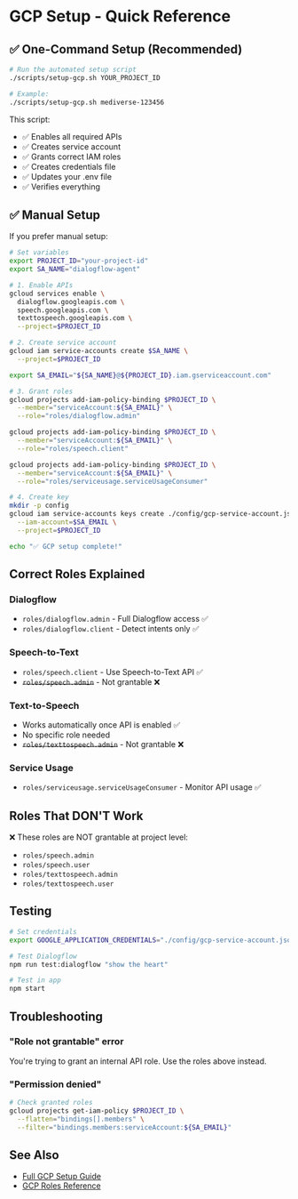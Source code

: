 # GCP Setup - Quick Reference

## ✅ One-Command Setup (Recommended)

```bash
# Run the automated setup script
./scripts/setup-gcp.sh YOUR_PROJECT_ID

# Example:
./scripts/setup-gcp.sh mediverse-123456
```

This script:

- ✅ Enables all required APIs
- ✅ Creates service account
- ✅ Grants correct IAM roles
- ✅ Creates credentials file
- ✅ Updates your .env file
- ✅ Verifies everything

## ✅ Manual Setup

If you prefer manual setup:

```bash
# Set variables
export PROJECT_ID="your-project-id"
export SA_NAME="dialogflow-agent"

# 1. Enable APIs
gcloud services enable \
  dialogflow.googleapis.com \
  speech.googleapis.com \
  texttospeech.googleapis.com \
  --project=$PROJECT_ID

# 2. Create service account
gcloud iam service-accounts create $SA_NAME \
  --project=$PROJECT_ID

export SA_EMAIL="${SA_NAME}@${PROJECT_ID}.iam.gserviceaccount.com"

# 3. Grant roles
gcloud projects add-iam-policy-binding $PROJECT_ID \
  --member="serviceAccount:${SA_EMAIL}" \
  --role="roles/dialogflow.admin"

gcloud projects add-iam-policy-binding $PROJECT_ID \
  --member="serviceAccount:${SA_EMAIL}" \
  --role="roles/speech.client"

gcloud projects add-iam-policy-binding $PROJECT_ID \
  --member="serviceAccount:${SA_EMAIL}" \
  --role="roles/serviceusage.serviceUsageConsumer"

# 4. Create key
mkdir -p config
gcloud iam service-accounts keys create ./config/gcp-service-account.json \
  --iam-account=$SA_EMAIL \
  --project=$PROJECT_ID

echo "✅ GCP setup complete!"
```

## Correct Roles Explained

### Dialogflow

- `roles/dialogflow.admin` - Full Dialogflow access ✅
- `roles/dialogflow.client` - Detect intents only ✅

### Speech-to-Text

- `roles/speech.client` - Use Speech-to-Text API ✅
- ~~`roles/speech.admin`~~ - Not grantable ❌

### Text-to-Speech

- Works automatically once API is enabled ✅
- No specific role needed
- ~~`roles/texttospeech.admin`~~ - Not grantable ❌

### Service Usage

- `roles/serviceusage.serviceUsageConsumer` - Monitor API usage ✅

## Roles That DON'T Work

❌ These roles are NOT grantable at project level:

- `roles/speech.admin`
- `roles/speech.user`
- `roles/texttospeech.admin`
- `roles/texttospeech.user`

## Testing

```bash
# Set credentials
export GOOGLE_APPLICATION_CREDENTIALS="./config/gcp-service-account.json"

# Test Dialogflow
npm run test:dialogflow "show the heart"

# Test in app
npm start
```

## Troubleshooting

### "Role not grantable" error

You're trying to grant an internal API role. Use the roles above instead.

### "Permission denied"

```bash
# Check granted roles
gcloud projects get-iam-policy $PROJECT_ID \
  --flatten="bindings[].members" \
  --filter="bindings.members:serviceAccount:${SA_EMAIL}"
```

## See Also

- [Full GCP Setup Guide](./docs/GCP_DIALOGFLOW_SETUP.md)
- [GCP Roles Reference](./docs/GCP_ROLES_REFERENCE.md)
